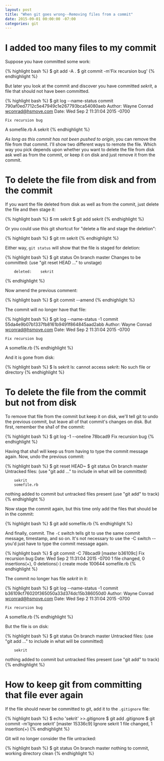 ```yaml
---
layout: post
title: "When git goes wrong--Removing files from a commit"
date: 2015-09-01 00:00:00 -07:00
categories: git
---
```


# I added too many files to my commit

Suppose you have committed some work:

{% highlight bash %}
$ git add -A .
$ git commit -m'Fix recursion bug'
{% endhighlight %}

But later you look at the commit and discover you have committed
_sekrit_, a file that should not have been committed.

{% highlight bash %}
$ git log --name-status
commit 790af0ed7712c5e47949c1e267793bca54080aeb
Author: Wayne Conrad <wconrad@hsmove.com>
Date:   Wed Sep 2 11:31:04 2015 -0700

    Fix recursion bug

A       somefile.rb
A       sekrit
{% endhighlight %}

*As long as this commit has not been pushed to origin*, you can remove
the file from that commit.  I'll show two different ways to remote the
file.  Which way you pick depends upon whether you want to delete the
file from disk ask well as from the commit, or keep it on disk and
just remove it from the commit.

# To delete the file from disk and from the commit

If you want the file deleted from disk as well as from the commit,
just delete the file and then stage it:

{% highlight bash %}
$ rm sekrit
$ git add sekrit
{% endhighlight %}

Or you could use this git shortcut for "delete a file and stage the
deletion":

{% highlight bash %}
$ git rm sekrit
{% endhighlight %}

Either way, `git status` will show that the file is staged for
deletion:

{% highlight bash %}
$ git status
On branch master
Changes to be committed:
  (use "git reset HEAD <file>..." to unstage)

        deleted:    sekrit
{% endhighlight %}

Now amend the previous comment:

{% highlight bash %}
$ git commit --amend
{% endhighlight %}

The commit will no longer have that file:

{% highlight bash %}
$ git log --name-status -1
commit 55da4e9b07b1337fb8161b9491f864845aad2abb
Author: Wayne Conrad <wconrad@hsmove.com>
Date:   Wed Sep 2 11:31:04 2015 -0700

    Fix recursion bug

A       somefile.rb
{% endhighlight %}

And it is gone from disk:

{% highlight bash %}
$ ls sekrit
ls: cannot access sekrit: No such file or directory
{% endhighlight %}

# To delete the file from the commit but not from disk

To remove that file from the commit but keep it on disk, we'll tell
git to undo the previous commit, but leave all of that commit's
changes on disk.  But first, remember the sha1 of the commit:

{% highlight bash %}
$ git log -1 --oneline
78bcad9 Fix recursion bug
{% endhighlight %}

Having that sha1 will keep us from having to type the commit message
again.  Now, undo the previous commit:

{% highlight bash %}
$ git reset HEAD~
$ git status
On branch master
Untracked files:
  (use "git add <file>..." to include in what will be committed)

        sekrit
        somefile.rb

nothing added to commit but untracked files present (use "git add" to track)
{% endhighlight %}

Now stage the commit again, but this time only add the files that
should be in the commit:

{% highlight bash %}
$ git add somefile.rb
{% endhighlight %}

And finally, commit.  The `-C` switch tells git to use the same commit
message, timestamp, and so on.  It's not necessary to use the -C
switch -- you'd just have to type the commit message again.

{% highlight bash %}
$ git commit -C 78bcad9
[master b36109c] Fix recursion bug
 Date: Wed Sep 2 11:31:04 2015 -0700
  1 file changed, 0 insertions(+), 0 deletions(-)
   create mode 100644 somefile.rb
{% endhighlight %}

The commit no longer has file _sekrit_ in it:

{% highlight bash %}
$ git log --name-status  -1
commit b36109cf76020f365050a33d374dc15b386050d0
Author: Wayne Conrad <wconrad@hsmove.com>
Date:   Wed Sep 2 11:31:04 2015 -0700

    Fix recursion bug

A       somefile.rb
{% endhighlight %}

But the file is on disk:

{% highlight bash %}
$ git status
On branch master
Untracked files:
  (use "git add <file>..." to include in what will be committed)

        sekrit

nothing added to commit but untracked files present (use "git add" to track)
{% endhighlight %}

# How to keep git from committing that file ever again

If the file should never be committed to git, add it to the
`.gitignore` file:

{% highlight bash %}
$ echo 'sekrit' >>.gitignore
$ git add .gitignore
$ git commit -m'Ignore sekrit'
[master 15336c9] Ignore sekrit
 1 file changed, 1 insertion(+)
{% endhighlight %}

Git will no longer consider the file untracked:

{% highlight bash %}
$ git status
On branch master
nothing to commit, working directory clean
{% endhighlight %}
